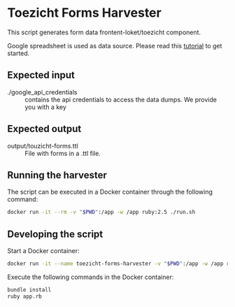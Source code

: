 # Toezicht Forms Harvester

This script generates form data frontent-loket/toezicht component.

Google spreadsheet is used as data source. Please read this [tutorial](https://developers.google.com/sheets/api/quickstart/ruby) to get started.

## Expected input

<dl>
<dt>./google_api_credentials</dt>
<dd>contains the api credentials to access the data dumps. We provide you with a key</dd>
</dl>

## Expected output
<dl>
<dt>output/touzicht-forms.ttl</dt>
<dd>File with forms in a .ttl file.</dd>
</dl>

## Running the harvester
The script can be executed in a Docker container through the following command:
```bash
docker run -it --rm -v "$PWD":/app -w /app ruby:2.5 ./run.sh
```

## Developing the script
Start a Docker container:
```bash
docker run -it --name toezicht-forms-harvester -v "$PWD":/app -w /app ruby:2.5 /bin/bash
```

Execute the following commands in the Docker container:
```bash
bundle install
ruby app.rb
```
